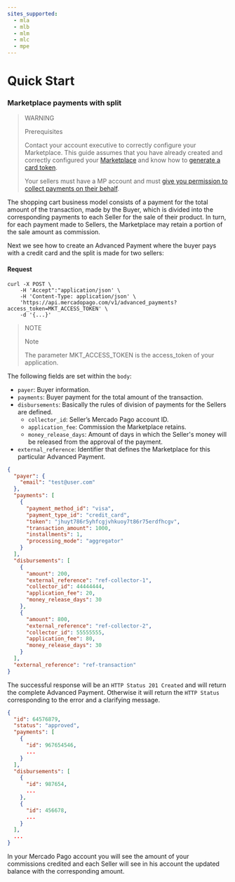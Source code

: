 ```yaml
---
sites_supported:
  - mla
  - mlb
  - mlm
  - mlc
  - mpe
---
```


# Quick Start

### Marketplace payments with split

> WARNING
>
> Prerequisites
>
> Contact your account executive to correctly configure your Marketplace.
> This guide assumes that you have already created and correctly configured your [Marketplace](https://www.mercadopago.com.br/developers/en/guides/marketplace/api/introduction/) and know how to [generate a card token](https://www.mercadopago.com.br/developers/en/guides/payments/api/receiving-payment-by-card).
>
> Your sellers must have a MP account and must [give you permission to collect payments on their behalf](https://www.mercadopago.com.br/developers/en/guides/marketplace/advanced-payments/sellers-permissions).

The shopping cart business model consists of a payment for the total amount of the transaction, made by the Buyer, which is divided into the corresponding payments to each Seller for the sale of their product. In turn, for each payment made to Sellers, the Marketplace may retain a portion of the sale amount as commission.

Next we see how to create an Advanced Payment where the buyer pays with a credit card and the split is made for two sellers:

#### Request
```curl
curl -X POST \
    -H 'Accept":"application/json' \
    -H 'Content-Type: application/json' \
    'https://api.mercadopago.com/v1/advanced_payments?access_token=MKT_ACCESS_TOKEN' \
    -d '{...}'
```

> NOTE
>
> Note
>
> The parameter MKT_ACCESS_TOKEN is the access_token of your application.

The following fields are set within the `body`:
* `payer`: Buyer information.
* `payments`: Buyer payment for the total amount of the transaction.
* `disbursements`: Basically the rules of division of payments for the Sellers are defined.
    * `collector_id`: Seller’s Mercado Pago account ID.
    * `application_fee`: Commission the Marketplace retains.
    * `money_release_days`: Amount of days in which the Seller's money will be released from the approval of the payment.
* `external_reference`: Identifier that defines the Marketplace for this particular Advanced Payment.

```json
{
  "payer": {
    "email": "test@user.com"
  },  
  "payments": [
    {
      "payment_method_id": "visa",
      "payment_type_id": "credit_card",
      "token": "jhuyt786r5yhfcgjvhkuoy7t86r75erdfhcgv",
      "transaction_amount": 1000,
      "installments": 1,
      "processing_mode": "aggregator"
    }
  ],
  "disbursements": [
    {
      "amount": 200,
      "external_reference": "ref-collector-1",
      "collector_id": 44444444,
      "application_fee": 20,
      "money_release_days": 30
    },
    {
      "amount": 800,
      "external_reference": "ref-collector-2",
      "collector_id": 55555555,
      "application_fee": 80,
      "money_release_days": 30
    }
  ],
  "external_reference": "ref-transaction"
}
```

The successful response will be an `HTTP Status 201 Created` and will return the complete Advanced Payment. Otherwise it will return the `HTTP Status` corresponding to the error and a clarifying message.

```json
{
  "id": 64576879,
  "status": "approved",
  "payments": [
    {
      "id": 967654546,
      ...
    }
  ],
  "disbursements": [
    {
      "id": 987654,
      ...
    },
    {
      "id": 456678,
      ...
    }
  ],
  ...
}
```

In your Mercado Pago account you will see the amount of your commissions credited and each Seller will see in his account the updated balance with the corresponding amount.

